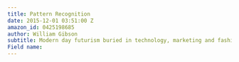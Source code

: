 ```yaml
---
title: Pattern Recognition
date: 2015-12-01 03:51:00 Z
amazon_id: 0425198685
author: William Gibson
subtitle: Modern day futurism buried in technology, marketing and fashion
Field name: 
---
```


